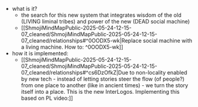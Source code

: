   * what is it?
    * the search for this new system that integrates wisdom of the old (LIVING liminal tribes) and power of the new (DEAD social machine)
    * [[ShmojiMindMapPublic-2025-05-24-12-15-07_cleaned/ShmojiMindMapPublic-2025-05-24-12-15-07_cleaned/relationships#^0OODX5-wk|Replace social machine with a living machine. How to: ^0OODX5-wk]]
  * how it is implemented:
    * [[ShmojiMindMapPublic-2025-05-24-12-15-07_cleaned/ShmojiMindMapPublic-2025-05-24-12-15-07_cleaned/relationships#^cs6DzOfkZ|Due to non-locality enabled by new tech - instead of letting stories steer the flow (of people?) from one place to another (like in ancient times) - we turn the story itself into a place. This is the new InterLogos. Implementing this based on PL video:]]
